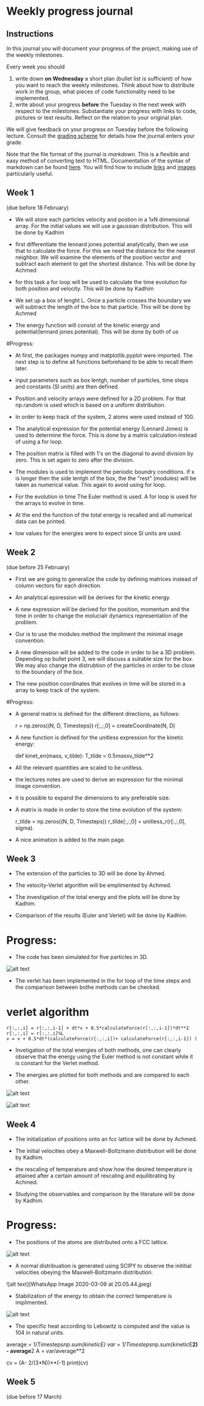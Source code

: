 # Weekly progress journal

## Instructions

In this journal you will document your progress of the project, making use of the weekly milestones.

Every week you should 

1. write down **on Wednesday** a short plan (bullet list is sufficient) of how you want to 
   reach the weekly milestones. Think about how to distribute work in the group, 
   what pieces of code functionality need to be implemented. 
2. write about your progress **before** the Tuesday in the next week with respect to the milestones.
   Substantiate your progress with links to code, pictures or test results. Reflect on the
   relation to your original plan.

We will give feedback on your progress on Tuesday before the following lecture. Consult the 
[grading scheme](https://computationalphysics.quantumtinkerer.tudelft.nl/proj1-moldyn-grading/) 
for details how the journal enters your grade.

Note that the file format of the journal is *markdown*. This is a flexible and easy method of 
converting text to HTML. 
Documentation of the syntax of markdown can be found 
[here](https://docs.gitlab.com/ee/user/markdown.html#gfm-extends-standard-markdown). 
You will find how to include [links](https://docs.gitlab.com/ee/user/markdown.html#links) and 
[images](https://docs.gitlab.com/ee/user/markdown.html#images) particularly
useful.

## Week 1
(due before 18 February)

- We will store each particles velocity and postion in a 1xN dimensional array. For the initial values we will use a gaussian distribution. This will be done by Kadhim

- first differentiate the lennard jones potential analytically, then we use that to calculate the force. For this we need the distance for the nearest neighbor. We will examine the elements of the position vector and subtract each element to get the shortest distance. This will be done by Achmed

-  for this task a for loop will be used to calculate the time evolution for both position and velocity. This will be done by Kadhim

- We set up a box of lenght L. Once a particle crosses the boundary we will subtract the length of the box to that particle. This will be done by Achmed

- The energy function will consist of the kinetic energy and potential(lennard jones potential). This will be done by both of us

#Progress:

- At first, the packages numpy and matplotlib.pyplot were imported. The next step is to define all functions beforehand to be able to recall them later.

- input parameters such as box lentgh, number of particles, time steps and constants (SI units) are then defined.

- Position and velocity arrays were defined for a 2D problem. For that np.random is used which is based on a uniform distribution.

- In order to keep track of the system, 2 atoms were used instead of 100. 

- The analytical expression for the potential energy (Lennard Jones) is used to determine the force. This is done by a matrix calculation instead of using a for loop.

- The position matrix is filled with 1's on the diagonal to avoid division by zero. This is set again to zero after the division.

- The modules is used to implement the periodic boundry conditions. If x is longer then the side lentgh of the box, the the "rest" (modules) will be taken as numerical value. This again to avoid using for loop.

- For the evolution in time The Euler method is used. A for loop is used for the arrays to evolve in time. 

- At the end the function of the total energy is recalled and all numerical data can be printed. 

- low values for the energies were to expect since SI units are used. 




## Week 2
(due before 25 February)

- First we are going to generalize the code by defining matrices instead of column vectors for each direction.

- An analytical epxression will be derives for the kinetic energy.

- A new expression will be derived for the position, momentum and the time in order to change the molucialr dynamics representation of the problem.

- Our is to use the modules method the impliment the minimal image convention.

- A new dimension will be added to the code in order to be a 3D problem. Depending op bullet point 3, we will discuss a suitable size for the box. We may also change the distrubtion of the particles in order to be close to the boundary of the box.

- The new position coordinates that evolves in time will be stored in a array to keep track of the system.

#Progress:

- A general matrix is defined for the different directions, as follows:
    
    r = np.zeros((N, D, Timesteps))
    r[:,:,0] = createCoordinate(N, D)

- A new function is defined for the unitless expression for the kinetic energy:

    def kinet_en(mass, v_tilde):
        T_tilde = 0.5*mass*v_tilde**2

- All the relevant quantities are scaled to be unitless.

- the lectures notes are used to derive an expression for the minimal image convention.

- it is possible to expand the dimensions to any preferable size.

- A matrix is made in order to store the time evolution of the system:

    r_tilde = np.zeros((N, D, Timesteps))
    r_tilde[:,:,0] = unitless_r(r[:,:,0], sigma).
    
- A nice animation is added to the main page.


## Week 3
- The extension of the particles to 3D will be done by Ahmed.

- The velocity-Verlet algorithm will be emplimented by Achmed.

- The investigation of the total energy and the plots will be done by Kadhim.

- Comparison of the results (Euler and Verlet) will be done by Kadhim.

# Progress:

- The code has been simulated for five particles in 3D.

![alt text](Trajectory_of_all_particles_in_3D.png)


- The verlet has been implemented in the for loop of the time steps and the comparison between bothe methods can be checked.


# verlet algorithm
    r[:,:,i] = r[:,:,i-1] + dt*v + 0.5*calculateForce(r[:,:,i-1])*dt**2
    r[:,:,i] = r[:,:,i]%L
    v = v + 0.5*dt*(calculateForce(r[:,:,i])+ calculateForce(r[:,:,i-1]) )




- Invetigation of the total energies of both methods, one can clearly observe that the energy using the Euler method is not constant while it is constant for the Verlet method.

- The energies are plotted for both methods and are compared to each other.

![alt text](Verlet_Method_Energies.png)

![alt text](Euler_Method_Energies.png)

## Week 4
- The initialization of positions onto an fcc lattice will be done by Achmed.

- The initial velocities obey a Maxwell-Boltzmann distribution will be done by Kadhim.

- the rescaling of temperature and show how the desired temperature is attained after a certain amount of rescaling and equilibrating by Achmed.

- Studying the observables and comparison by the literature will be done by Kadhim.


# Progress:

- The positions of the atoms are distributed onto a FCC lattice.

![alt text](FCC_lattice.png)

- A normal distribuation is generated using SCIPY to observe the inititial velocities obeying the Maxwell-Boltzmann distribution.

![alt text](WhatsApp Image 2020-03-09 at 20.05.44.jpeg)

- Stabilization of the energy to obtain the correct temperature is implimented.

![alt text](Restabilization.png)

- The specific heat according to Lebowitz is computed and the value is 104 in natural units.

        
average = 1/Timesteps*np.sum(kineticE)
var = 1/Timesteps*np.sum(kineticE**2) - average**2
A = var/average**2

cv = (A- 2/(3*N))**(-1)
print(cv)


## Week 5
(due before 17 March)

